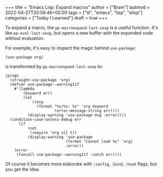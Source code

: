 +++
title = "Emacs Lisp: Expand macros"
author = ["Bram"]
lastmod = 2022-04-27T20:56:46+02:00
tags = ["til", "emacs", "lisp", "elisp"]
categories = ["Today I Learned"]
draft = true
+++

To expand a macro, the `pp-macroexpand-last-sexp` is a useful function. It's like `pp-eval-last-sexp`, but opens a new buffer with the expanded code without evaluation.

For example, it's easy to inspect the magic behind `use-package`:

```elisp
(use-package org)
```

is transformed by `pp-macroexpand-last-sexp` to:

```elisp
(progn
  (straight-use-package 'org)
  (defvar use-package--warning117
    #'(lambda
        (keyword err)
        (let
            ((msg
              (format "%s/%s: %s" 'org keyword
                      (error-message-string err))))
          (display-warning 'use-package msg :error))))
  (condition-case-unless-debug err
      (if
          (not
           (require 'org nil t))
          (display-warning 'use-package
                           (format "Cannot load %s" 'org)
                           :error))
    (error
     (funcall use-package--warning117 :catch err))))
```

Of course it becomes more elaborate with `:config`, `:bind`, `:hook` flags, but you get the idea.
